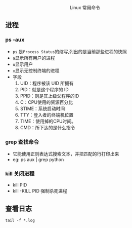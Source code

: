 <center>Linux 常用命令</center>

## 进程

### ps -aux 
- `ps` 是`Process Status`的缩写,列出的是当前那些进程的快照
- `a`显示所有用户的进程
- `u`显示用户
- `x`显示无控制终端的进程
- 字段
  1. UID：程序被该 UID 所拥有
  2. PID：就是这个程序的 ID 
  3. PPID：则是其上级父程序的ID
  4. C：CPU使用的资源百分比
  5. STIME：系统启动时间
  6. TTY：登入者的终端机位置
  7. TIME：使用掉的CPU时间。
  8. CMD：所下达的是什么指令

### grep 查找命令
- 它能使用正则表达式搜索文本，并把匹配的行打印出来
- eg: ps aux | grep python

### kill 关闭进程
- kill PID
- kill -KILL PID 强制杀死进程 


## 查看日志
`tail -f *.log`